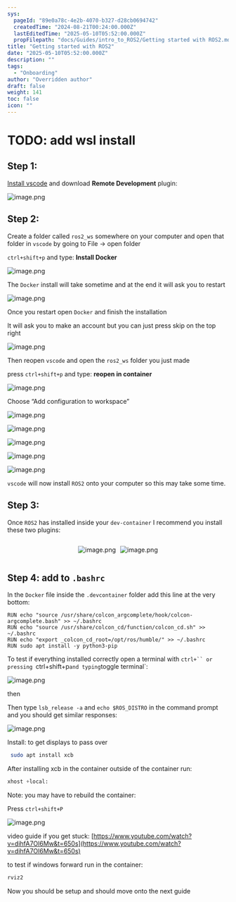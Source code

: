 ```yaml
---
sys:
  pageId: "89e0a78c-4e2b-4070-b327-d28cb0694742"
  createdTime: "2024-08-21T00:24:00.000Z"
  lastEditedTime: "2025-05-10T05:52:00.000Z"
  propFilepath: "docs/Guides/intro_to_ROS2/Getting started with ROS2.md"
title: "Getting started with ROS2"
date: "2025-05-10T05:52:00.000Z"
description: ""
tags:
  - "Onboarding"
author: "Overridden author"
draft: false
weight: 141
toc: false
icon: ""
---
```


# TODO: add wsl install

## Step 1:

[Install vscode](https://code.visualstudio.com/download) and download **Remote Development** plugin:

![image.png](https://prod-files-secure.s3.us-west-2.amazonaws.com/d518164a-d88e-44d1-a4ee-3adb3bd8bce0/efb52993-1881-4a40-b95e-6f020334f022/image.png?X-Amz-Algorithm=AWS4-HMAC-SHA256&X-Amz-Content-Sha256=UNSIGNED-PAYLOAD&X-Amz-Credential=ASIAZI2LB46666RFXRPJ%2F20250511%2Fus-west-2%2Fs3%2Faws4_request&X-Amz-Date=20250511T150721Z&X-Amz-Expires=3600&X-Amz-Security-Token=IQoJb3JpZ2luX2VjEBYaCXVzLXdlc3QtMiJIMEYCIQC1U1bZ3ro%2Bcd651lLeyXNBO8RuJs16xK4HX6Jb%2FHvpiAIhAM57CVZZdjhIpVWhW%2F9pAJJPi5V%2FyHTUp4%2B%2Fu4uXZVZyKogECL%2F%2F%2F%2F%2F%2F%2F%2F%2F%2F%2FwEQABoMNjM3NDIzMTgzODA1IgxQQrWiGLj%2BMmlc7t8q3AMnCtamC3Z%2F8%2B32EHNVQrF67zFENMIa02nWIwkgzxI%2BZKkWvSrGr0Mmf1njulfKI1uXXjXWDpA48kBhj2Iginys1%2FUY6e7GVhdWy67HgJD1BMdFon3TrsUYmnvZdAyMCaCMzcnfVzW4VuFiB1kUNZX60I4fEksAtkHifivdrFzpPCc%2B2sSZuVaMHllNW%2BDgGc%2BUNhG5bac%2Bd68T%2BdCTABAKTBy5OsdOZjh4hxVhTc2lSd1R%2BCjA%2B6Y3yUBdC4iudRkUaOb3ehs41LXWgO118qnNCXs5hHZ1LqFV%2Bu1j1aNn6wd1hkr8Sx3BiEP95weLUv2Vn6X2p5ZgZL7KNwwx4H9SDpe9glOrQKhDwIDkw93d39Kp%2FFe44zNjA9U6ofh8pg4gLvLrxz4O71pKgxV%2B1Nlble5AR30jQZtLx6NFe2wC4mi%2BL80QAdaQn%2FABIKwNOOOw3nxCruAhc3PtM0Ctt%2BCuQ6B6oeg6%2BLFyz5c1zc2OhKjqltO1cjVcrFyfIcUd6s0U%2BtXOZ84BOZzaqvey5B8iM1mwNs9H387zQtdFnQl87mrC%2F3o8ryx4xev84HRgZu9L%2FNOps4XBvTU%2FP0nXdQ7TRfwdiwlIlLnTrggoXZ6XdKj%2BCVquMDOdTj4l8jDI3YLBBjqkAQDYU7yLTD2cwFpRpGdu1jzDcplvxarIwgrtDojW2fH7xD3zsjOpQogQkUx4TuD%2FXyHp3X%2BA2pXDtX7oaHEutRmuWd0HEZuEcR6Zod0XFhM2DYdV%2Bc1YiVbKlBhXO0u7Db%2F6kjXSJsBNchI3vjyrywLkYL316x55uWdcHrWn%2BsqnYaV%2FfYNFEOXLRjC60lQtHNuCLhUsgghvt8DtyuP9rru15%2FgE&X-Amz-Signature=76649d7c4c4347a2a16e5474bffabd1d62a072d5ec42885eb4852c635bf295fe&X-Amz-SignedHeaders=host&x-id=GetObject)

## Step 2:

Create a folder called `ros2_ws` somewhere on your computer and open that folder in `vscode` by going to File → open folder 

`ctrl+shift+p` and type: **Install Docker**

![image.png](https://prod-files-secure.s3.us-west-2.amazonaws.com/d518164a-d88e-44d1-a4ee-3adb3bd8bce0/2269dc0e-1cd5-47ff-bceb-c04ad9b2eab0/image.png?X-Amz-Algorithm=AWS4-HMAC-SHA256&X-Amz-Content-Sha256=UNSIGNED-PAYLOAD&X-Amz-Credential=ASIAZI2LB46666RFXRPJ%2F20250511%2Fus-west-2%2Fs3%2Faws4_request&X-Amz-Date=20250511T150721Z&X-Amz-Expires=3600&X-Amz-Security-Token=IQoJb3JpZ2luX2VjEBYaCXVzLXdlc3QtMiJIMEYCIQC1U1bZ3ro%2Bcd651lLeyXNBO8RuJs16xK4HX6Jb%2FHvpiAIhAM57CVZZdjhIpVWhW%2F9pAJJPi5V%2FyHTUp4%2B%2Fu4uXZVZyKogECL%2F%2F%2F%2F%2F%2F%2F%2F%2F%2F%2FwEQABoMNjM3NDIzMTgzODA1IgxQQrWiGLj%2BMmlc7t8q3AMnCtamC3Z%2F8%2B32EHNVQrF67zFENMIa02nWIwkgzxI%2BZKkWvSrGr0Mmf1njulfKI1uXXjXWDpA48kBhj2Iginys1%2FUY6e7GVhdWy67HgJD1BMdFon3TrsUYmnvZdAyMCaCMzcnfVzW4VuFiB1kUNZX60I4fEksAtkHifivdrFzpPCc%2B2sSZuVaMHllNW%2BDgGc%2BUNhG5bac%2Bd68T%2BdCTABAKTBy5OsdOZjh4hxVhTc2lSd1R%2BCjA%2B6Y3yUBdC4iudRkUaOb3ehs41LXWgO118qnNCXs5hHZ1LqFV%2Bu1j1aNn6wd1hkr8Sx3BiEP95weLUv2Vn6X2p5ZgZL7KNwwx4H9SDpe9glOrQKhDwIDkw93d39Kp%2FFe44zNjA9U6ofh8pg4gLvLrxz4O71pKgxV%2B1Nlble5AR30jQZtLx6NFe2wC4mi%2BL80QAdaQn%2FABIKwNOOOw3nxCruAhc3PtM0Ctt%2BCuQ6B6oeg6%2BLFyz5c1zc2OhKjqltO1cjVcrFyfIcUd6s0U%2BtXOZ84BOZzaqvey5B8iM1mwNs9H387zQtdFnQl87mrC%2F3o8ryx4xev84HRgZu9L%2FNOps4XBvTU%2FP0nXdQ7TRfwdiwlIlLnTrggoXZ6XdKj%2BCVquMDOdTj4l8jDI3YLBBjqkAQDYU7yLTD2cwFpRpGdu1jzDcplvxarIwgrtDojW2fH7xD3zsjOpQogQkUx4TuD%2FXyHp3X%2BA2pXDtX7oaHEutRmuWd0HEZuEcR6Zod0XFhM2DYdV%2Bc1YiVbKlBhXO0u7Db%2F6kjXSJsBNchI3vjyrywLkYL316x55uWdcHrWn%2BsqnYaV%2FfYNFEOXLRjC60lQtHNuCLhUsgghvt8DtyuP9rru15%2FgE&X-Amz-Signature=567fe6b3b0af87ffc9b1123146a8cd38e6cd2bd77c1ede7c466688a38ebef985&X-Amz-SignedHeaders=host&x-id=GetObject)

The `Docker` install will take sometime and at the end it will ask you to restart

![image.png](https://prod-files-secure.s3.us-west-2.amazonaws.com/d518164a-d88e-44d1-a4ee-3adb3bd8bce0/ed233f78-be33-4b1f-b89c-9c346c0e961e/image.png?X-Amz-Algorithm=AWS4-HMAC-SHA256&X-Amz-Content-Sha256=UNSIGNED-PAYLOAD&X-Amz-Credential=ASIAZI2LB46666RFXRPJ%2F20250511%2Fus-west-2%2Fs3%2Faws4_request&X-Amz-Date=20250511T150721Z&X-Amz-Expires=3600&X-Amz-Security-Token=IQoJb3JpZ2luX2VjEBYaCXVzLXdlc3QtMiJIMEYCIQC1U1bZ3ro%2Bcd651lLeyXNBO8RuJs16xK4HX6Jb%2FHvpiAIhAM57CVZZdjhIpVWhW%2F9pAJJPi5V%2FyHTUp4%2B%2Fu4uXZVZyKogECL%2F%2F%2F%2F%2F%2F%2F%2F%2F%2F%2FwEQABoMNjM3NDIzMTgzODA1IgxQQrWiGLj%2BMmlc7t8q3AMnCtamC3Z%2F8%2B32EHNVQrF67zFENMIa02nWIwkgzxI%2BZKkWvSrGr0Mmf1njulfKI1uXXjXWDpA48kBhj2Iginys1%2FUY6e7GVhdWy67HgJD1BMdFon3TrsUYmnvZdAyMCaCMzcnfVzW4VuFiB1kUNZX60I4fEksAtkHifivdrFzpPCc%2B2sSZuVaMHllNW%2BDgGc%2BUNhG5bac%2Bd68T%2BdCTABAKTBy5OsdOZjh4hxVhTc2lSd1R%2BCjA%2B6Y3yUBdC4iudRkUaOb3ehs41LXWgO118qnNCXs5hHZ1LqFV%2Bu1j1aNn6wd1hkr8Sx3BiEP95weLUv2Vn6X2p5ZgZL7KNwwx4H9SDpe9glOrQKhDwIDkw93d39Kp%2FFe44zNjA9U6ofh8pg4gLvLrxz4O71pKgxV%2B1Nlble5AR30jQZtLx6NFe2wC4mi%2BL80QAdaQn%2FABIKwNOOOw3nxCruAhc3PtM0Ctt%2BCuQ6B6oeg6%2BLFyz5c1zc2OhKjqltO1cjVcrFyfIcUd6s0U%2BtXOZ84BOZzaqvey5B8iM1mwNs9H387zQtdFnQl87mrC%2F3o8ryx4xev84HRgZu9L%2FNOps4XBvTU%2FP0nXdQ7TRfwdiwlIlLnTrggoXZ6XdKj%2BCVquMDOdTj4l8jDI3YLBBjqkAQDYU7yLTD2cwFpRpGdu1jzDcplvxarIwgrtDojW2fH7xD3zsjOpQogQkUx4TuD%2FXyHp3X%2BA2pXDtX7oaHEutRmuWd0HEZuEcR6Zod0XFhM2DYdV%2Bc1YiVbKlBhXO0u7Db%2F6kjXSJsBNchI3vjyrywLkYL316x55uWdcHrWn%2BsqnYaV%2FfYNFEOXLRjC60lQtHNuCLhUsgghvt8DtyuP9rru15%2FgE&X-Amz-Signature=a73ff94ee0f93492c3be83abdc323c2445cc74f7d1345773db534096e17dd8a9&X-Amz-SignedHeaders=host&x-id=GetObject)

Once you restart open `Docker` and finish the installation

It will ask you to make an account but you can just press skip on the top right

![image.png](https://prod-files-secure.s3.us-west-2.amazonaws.com/d518164a-d88e-44d1-a4ee-3adb3bd8bce0/21010ad9-1659-4fd9-9f59-9932a09b2a3d/image.png?X-Amz-Algorithm=AWS4-HMAC-SHA256&X-Amz-Content-Sha256=UNSIGNED-PAYLOAD&X-Amz-Credential=ASIAZI2LB46666RFXRPJ%2F20250511%2Fus-west-2%2Fs3%2Faws4_request&X-Amz-Date=20250511T150721Z&X-Amz-Expires=3600&X-Amz-Security-Token=IQoJb3JpZ2luX2VjEBYaCXVzLXdlc3QtMiJIMEYCIQC1U1bZ3ro%2Bcd651lLeyXNBO8RuJs16xK4HX6Jb%2FHvpiAIhAM57CVZZdjhIpVWhW%2F9pAJJPi5V%2FyHTUp4%2B%2Fu4uXZVZyKogECL%2F%2F%2F%2F%2F%2F%2F%2F%2F%2F%2FwEQABoMNjM3NDIzMTgzODA1IgxQQrWiGLj%2BMmlc7t8q3AMnCtamC3Z%2F8%2B32EHNVQrF67zFENMIa02nWIwkgzxI%2BZKkWvSrGr0Mmf1njulfKI1uXXjXWDpA48kBhj2Iginys1%2FUY6e7GVhdWy67HgJD1BMdFon3TrsUYmnvZdAyMCaCMzcnfVzW4VuFiB1kUNZX60I4fEksAtkHifivdrFzpPCc%2B2sSZuVaMHllNW%2BDgGc%2BUNhG5bac%2Bd68T%2BdCTABAKTBy5OsdOZjh4hxVhTc2lSd1R%2BCjA%2B6Y3yUBdC4iudRkUaOb3ehs41LXWgO118qnNCXs5hHZ1LqFV%2Bu1j1aNn6wd1hkr8Sx3BiEP95weLUv2Vn6X2p5ZgZL7KNwwx4H9SDpe9glOrQKhDwIDkw93d39Kp%2FFe44zNjA9U6ofh8pg4gLvLrxz4O71pKgxV%2B1Nlble5AR30jQZtLx6NFe2wC4mi%2BL80QAdaQn%2FABIKwNOOOw3nxCruAhc3PtM0Ctt%2BCuQ6B6oeg6%2BLFyz5c1zc2OhKjqltO1cjVcrFyfIcUd6s0U%2BtXOZ84BOZzaqvey5B8iM1mwNs9H387zQtdFnQl87mrC%2F3o8ryx4xev84HRgZu9L%2FNOps4XBvTU%2FP0nXdQ7TRfwdiwlIlLnTrggoXZ6XdKj%2BCVquMDOdTj4l8jDI3YLBBjqkAQDYU7yLTD2cwFpRpGdu1jzDcplvxarIwgrtDojW2fH7xD3zsjOpQogQkUx4TuD%2FXyHp3X%2BA2pXDtX7oaHEutRmuWd0HEZuEcR6Zod0XFhM2DYdV%2Bc1YiVbKlBhXO0u7Db%2F6kjXSJsBNchI3vjyrywLkYL316x55uWdcHrWn%2BsqnYaV%2FfYNFEOXLRjC60lQtHNuCLhUsgghvt8DtyuP9rru15%2FgE&X-Amz-Signature=abcda6973d1af8c1ad1239823b4429a54eee35667916b10edb2c8d176a5615a7&X-Amz-SignedHeaders=host&x-id=GetObject)

Then reopen `vscode` and open the `ros2_ws` folder you just made

press `ctrl+shift+p` and type: **reopen in container**

![image.png](https://prod-files-secure.s3.us-west-2.amazonaws.com/d518164a-d88e-44d1-a4ee-3adb3bd8bce0/4e93b8c2-41ad-488c-8095-c74205196118/image.png?X-Amz-Algorithm=AWS4-HMAC-SHA256&X-Amz-Content-Sha256=UNSIGNED-PAYLOAD&X-Amz-Credential=ASIAZI2LB46666RFXRPJ%2F20250511%2Fus-west-2%2Fs3%2Faws4_request&X-Amz-Date=20250511T150721Z&X-Amz-Expires=3600&X-Amz-Security-Token=IQoJb3JpZ2luX2VjEBYaCXVzLXdlc3QtMiJIMEYCIQC1U1bZ3ro%2Bcd651lLeyXNBO8RuJs16xK4HX6Jb%2FHvpiAIhAM57CVZZdjhIpVWhW%2F9pAJJPi5V%2FyHTUp4%2B%2Fu4uXZVZyKogECL%2F%2F%2F%2F%2F%2F%2F%2F%2F%2F%2FwEQABoMNjM3NDIzMTgzODA1IgxQQrWiGLj%2BMmlc7t8q3AMnCtamC3Z%2F8%2B32EHNVQrF67zFENMIa02nWIwkgzxI%2BZKkWvSrGr0Mmf1njulfKI1uXXjXWDpA48kBhj2Iginys1%2FUY6e7GVhdWy67HgJD1BMdFon3TrsUYmnvZdAyMCaCMzcnfVzW4VuFiB1kUNZX60I4fEksAtkHifivdrFzpPCc%2B2sSZuVaMHllNW%2BDgGc%2BUNhG5bac%2Bd68T%2BdCTABAKTBy5OsdOZjh4hxVhTc2lSd1R%2BCjA%2B6Y3yUBdC4iudRkUaOb3ehs41LXWgO118qnNCXs5hHZ1LqFV%2Bu1j1aNn6wd1hkr8Sx3BiEP95weLUv2Vn6X2p5ZgZL7KNwwx4H9SDpe9glOrQKhDwIDkw93d39Kp%2FFe44zNjA9U6ofh8pg4gLvLrxz4O71pKgxV%2B1Nlble5AR30jQZtLx6NFe2wC4mi%2BL80QAdaQn%2FABIKwNOOOw3nxCruAhc3PtM0Ctt%2BCuQ6B6oeg6%2BLFyz5c1zc2OhKjqltO1cjVcrFyfIcUd6s0U%2BtXOZ84BOZzaqvey5B8iM1mwNs9H387zQtdFnQl87mrC%2F3o8ryx4xev84HRgZu9L%2FNOps4XBvTU%2FP0nXdQ7TRfwdiwlIlLnTrggoXZ6XdKj%2BCVquMDOdTj4l8jDI3YLBBjqkAQDYU7yLTD2cwFpRpGdu1jzDcplvxarIwgrtDojW2fH7xD3zsjOpQogQkUx4TuD%2FXyHp3X%2BA2pXDtX7oaHEutRmuWd0HEZuEcR6Zod0XFhM2DYdV%2Bc1YiVbKlBhXO0u7Db%2F6kjXSJsBNchI3vjyrywLkYL316x55uWdcHrWn%2BsqnYaV%2FfYNFEOXLRjC60lQtHNuCLhUsgghvt8DtyuP9rru15%2FgE&X-Amz-Signature=013759109c9712207a0243bab294109690e4de50c6d3ef7dfae1c8aeb8a4dcbb&X-Amz-SignedHeaders=host&x-id=GetObject)

Choose “Add configuration to workspace”

![image.png](https://prod-files-secure.s3.us-west-2.amazonaws.com/d518164a-d88e-44d1-a4ee-3adb3bd8bce0/9560b282-5060-4989-ba37-97e7b2c22476/image.png?X-Amz-Algorithm=AWS4-HMAC-SHA256&X-Amz-Content-Sha256=UNSIGNED-PAYLOAD&X-Amz-Credential=ASIAZI2LB46666RFXRPJ%2F20250511%2Fus-west-2%2Fs3%2Faws4_request&X-Amz-Date=20250511T150721Z&X-Amz-Expires=3600&X-Amz-Security-Token=IQoJb3JpZ2luX2VjEBYaCXVzLXdlc3QtMiJIMEYCIQC1U1bZ3ro%2Bcd651lLeyXNBO8RuJs16xK4HX6Jb%2FHvpiAIhAM57CVZZdjhIpVWhW%2F9pAJJPi5V%2FyHTUp4%2B%2Fu4uXZVZyKogECL%2F%2F%2F%2F%2F%2F%2F%2F%2F%2F%2FwEQABoMNjM3NDIzMTgzODA1IgxQQrWiGLj%2BMmlc7t8q3AMnCtamC3Z%2F8%2B32EHNVQrF67zFENMIa02nWIwkgzxI%2BZKkWvSrGr0Mmf1njulfKI1uXXjXWDpA48kBhj2Iginys1%2FUY6e7GVhdWy67HgJD1BMdFon3TrsUYmnvZdAyMCaCMzcnfVzW4VuFiB1kUNZX60I4fEksAtkHifivdrFzpPCc%2B2sSZuVaMHllNW%2BDgGc%2BUNhG5bac%2Bd68T%2BdCTABAKTBy5OsdOZjh4hxVhTc2lSd1R%2BCjA%2B6Y3yUBdC4iudRkUaOb3ehs41LXWgO118qnNCXs5hHZ1LqFV%2Bu1j1aNn6wd1hkr8Sx3BiEP95weLUv2Vn6X2p5ZgZL7KNwwx4H9SDpe9glOrQKhDwIDkw93d39Kp%2FFe44zNjA9U6ofh8pg4gLvLrxz4O71pKgxV%2B1Nlble5AR30jQZtLx6NFe2wC4mi%2BL80QAdaQn%2FABIKwNOOOw3nxCruAhc3PtM0Ctt%2BCuQ6B6oeg6%2BLFyz5c1zc2OhKjqltO1cjVcrFyfIcUd6s0U%2BtXOZ84BOZzaqvey5B8iM1mwNs9H387zQtdFnQl87mrC%2F3o8ryx4xev84HRgZu9L%2FNOps4XBvTU%2FP0nXdQ7TRfwdiwlIlLnTrggoXZ6XdKj%2BCVquMDOdTj4l8jDI3YLBBjqkAQDYU7yLTD2cwFpRpGdu1jzDcplvxarIwgrtDojW2fH7xD3zsjOpQogQkUx4TuD%2FXyHp3X%2BA2pXDtX7oaHEutRmuWd0HEZuEcR6Zod0XFhM2DYdV%2Bc1YiVbKlBhXO0u7Db%2F6kjXSJsBNchI3vjyrywLkYL316x55uWdcHrWn%2BsqnYaV%2FfYNFEOXLRjC60lQtHNuCLhUsgghvt8DtyuP9rru15%2FgE&X-Amz-Signature=65b9e7e3f575e56bdebc1663c623337783952a99b2c9389ef333f76b7a713252&X-Amz-SignedHeaders=host&x-id=GetObject)

![image.png](https://prod-files-secure.s3.us-west-2.amazonaws.com/d518164a-d88e-44d1-a4ee-3adb3bd8bce0/2ee63f81-886b-48e8-a553-dc6e5eac99e4/image.png?X-Amz-Algorithm=AWS4-HMAC-SHA256&X-Amz-Content-Sha256=UNSIGNED-PAYLOAD&X-Amz-Credential=ASIAZI2LB46666RFXRPJ%2F20250511%2Fus-west-2%2Fs3%2Faws4_request&X-Amz-Date=20250511T150721Z&X-Amz-Expires=3600&X-Amz-Security-Token=IQoJb3JpZ2luX2VjEBYaCXVzLXdlc3QtMiJIMEYCIQC1U1bZ3ro%2Bcd651lLeyXNBO8RuJs16xK4HX6Jb%2FHvpiAIhAM57CVZZdjhIpVWhW%2F9pAJJPi5V%2FyHTUp4%2B%2Fu4uXZVZyKogECL%2F%2F%2F%2F%2F%2F%2F%2F%2F%2F%2FwEQABoMNjM3NDIzMTgzODA1IgxQQrWiGLj%2BMmlc7t8q3AMnCtamC3Z%2F8%2B32EHNVQrF67zFENMIa02nWIwkgzxI%2BZKkWvSrGr0Mmf1njulfKI1uXXjXWDpA48kBhj2Iginys1%2FUY6e7GVhdWy67HgJD1BMdFon3TrsUYmnvZdAyMCaCMzcnfVzW4VuFiB1kUNZX60I4fEksAtkHifivdrFzpPCc%2B2sSZuVaMHllNW%2BDgGc%2BUNhG5bac%2Bd68T%2BdCTABAKTBy5OsdOZjh4hxVhTc2lSd1R%2BCjA%2B6Y3yUBdC4iudRkUaOb3ehs41LXWgO118qnNCXs5hHZ1LqFV%2Bu1j1aNn6wd1hkr8Sx3BiEP95weLUv2Vn6X2p5ZgZL7KNwwx4H9SDpe9glOrQKhDwIDkw93d39Kp%2FFe44zNjA9U6ofh8pg4gLvLrxz4O71pKgxV%2B1Nlble5AR30jQZtLx6NFe2wC4mi%2BL80QAdaQn%2FABIKwNOOOw3nxCruAhc3PtM0Ctt%2BCuQ6B6oeg6%2BLFyz5c1zc2OhKjqltO1cjVcrFyfIcUd6s0U%2BtXOZ84BOZzaqvey5B8iM1mwNs9H387zQtdFnQl87mrC%2F3o8ryx4xev84HRgZu9L%2FNOps4XBvTU%2FP0nXdQ7TRfwdiwlIlLnTrggoXZ6XdKj%2BCVquMDOdTj4l8jDI3YLBBjqkAQDYU7yLTD2cwFpRpGdu1jzDcplvxarIwgrtDojW2fH7xD3zsjOpQogQkUx4TuD%2FXyHp3X%2BA2pXDtX7oaHEutRmuWd0HEZuEcR6Zod0XFhM2DYdV%2Bc1YiVbKlBhXO0u7Db%2F6kjXSJsBNchI3vjyrywLkYL316x55uWdcHrWn%2BsqnYaV%2FfYNFEOXLRjC60lQtHNuCLhUsgghvt8DtyuP9rru15%2FgE&X-Amz-Signature=8db9b72ceb05ae409e4faacef839115aa863a5dad9deb71a65305eb871c3f9ef&X-Amz-SignedHeaders=host&x-id=GetObject)

![image.png](https://prod-files-secure.s3.us-west-2.amazonaws.com/d518164a-d88e-44d1-a4ee-3adb3bd8bce0/ae1580b2-b048-407e-aed9-b584224a7a04/image.png?X-Amz-Algorithm=AWS4-HMAC-SHA256&X-Amz-Content-Sha256=UNSIGNED-PAYLOAD&X-Amz-Credential=ASIAZI2LB46666RFXRPJ%2F20250511%2Fus-west-2%2Fs3%2Faws4_request&X-Amz-Date=20250511T150721Z&X-Amz-Expires=3600&X-Amz-Security-Token=IQoJb3JpZ2luX2VjEBYaCXVzLXdlc3QtMiJIMEYCIQC1U1bZ3ro%2Bcd651lLeyXNBO8RuJs16xK4HX6Jb%2FHvpiAIhAM57CVZZdjhIpVWhW%2F9pAJJPi5V%2FyHTUp4%2B%2Fu4uXZVZyKogECL%2F%2F%2F%2F%2F%2F%2F%2F%2F%2F%2FwEQABoMNjM3NDIzMTgzODA1IgxQQrWiGLj%2BMmlc7t8q3AMnCtamC3Z%2F8%2B32EHNVQrF67zFENMIa02nWIwkgzxI%2BZKkWvSrGr0Mmf1njulfKI1uXXjXWDpA48kBhj2Iginys1%2FUY6e7GVhdWy67HgJD1BMdFon3TrsUYmnvZdAyMCaCMzcnfVzW4VuFiB1kUNZX60I4fEksAtkHifivdrFzpPCc%2B2sSZuVaMHllNW%2BDgGc%2BUNhG5bac%2Bd68T%2BdCTABAKTBy5OsdOZjh4hxVhTc2lSd1R%2BCjA%2B6Y3yUBdC4iudRkUaOb3ehs41LXWgO118qnNCXs5hHZ1LqFV%2Bu1j1aNn6wd1hkr8Sx3BiEP95weLUv2Vn6X2p5ZgZL7KNwwx4H9SDpe9glOrQKhDwIDkw93d39Kp%2FFe44zNjA9U6ofh8pg4gLvLrxz4O71pKgxV%2B1Nlble5AR30jQZtLx6NFe2wC4mi%2BL80QAdaQn%2FABIKwNOOOw3nxCruAhc3PtM0Ctt%2BCuQ6B6oeg6%2BLFyz5c1zc2OhKjqltO1cjVcrFyfIcUd6s0U%2BtXOZ84BOZzaqvey5B8iM1mwNs9H387zQtdFnQl87mrC%2F3o8ryx4xev84HRgZu9L%2FNOps4XBvTU%2FP0nXdQ7TRfwdiwlIlLnTrggoXZ6XdKj%2BCVquMDOdTj4l8jDI3YLBBjqkAQDYU7yLTD2cwFpRpGdu1jzDcplvxarIwgrtDojW2fH7xD3zsjOpQogQkUx4TuD%2FXyHp3X%2BA2pXDtX7oaHEutRmuWd0HEZuEcR6Zod0XFhM2DYdV%2Bc1YiVbKlBhXO0u7Db%2F6kjXSJsBNchI3vjyrywLkYL316x55uWdcHrWn%2BsqnYaV%2FfYNFEOXLRjC60lQtHNuCLhUsgghvt8DtyuP9rru15%2FgE&X-Amz-Signature=aa8e0b610d4854fb15bb9884cfc0cdfbc2b6d3b185fd025a4f19ee0ed66fd2c0&X-Amz-SignedHeaders=host&x-id=GetObject)

![image.png](https://prod-files-secure.s3.us-west-2.amazonaws.com/d518164a-d88e-44d1-a4ee-3adb3bd8bce0/53255b28-f75e-430f-b9e3-c0ac8577e42b/image.png?X-Amz-Algorithm=AWS4-HMAC-SHA256&X-Amz-Content-Sha256=UNSIGNED-PAYLOAD&X-Amz-Credential=ASIAZI2LB46666RFXRPJ%2F20250511%2Fus-west-2%2Fs3%2Faws4_request&X-Amz-Date=20250511T150721Z&X-Amz-Expires=3600&X-Amz-Security-Token=IQoJb3JpZ2luX2VjEBYaCXVzLXdlc3QtMiJIMEYCIQC1U1bZ3ro%2Bcd651lLeyXNBO8RuJs16xK4HX6Jb%2FHvpiAIhAM57CVZZdjhIpVWhW%2F9pAJJPi5V%2FyHTUp4%2B%2Fu4uXZVZyKogECL%2F%2F%2F%2F%2F%2F%2F%2F%2F%2F%2FwEQABoMNjM3NDIzMTgzODA1IgxQQrWiGLj%2BMmlc7t8q3AMnCtamC3Z%2F8%2B32EHNVQrF67zFENMIa02nWIwkgzxI%2BZKkWvSrGr0Mmf1njulfKI1uXXjXWDpA48kBhj2Iginys1%2FUY6e7GVhdWy67HgJD1BMdFon3TrsUYmnvZdAyMCaCMzcnfVzW4VuFiB1kUNZX60I4fEksAtkHifivdrFzpPCc%2B2sSZuVaMHllNW%2BDgGc%2BUNhG5bac%2Bd68T%2BdCTABAKTBy5OsdOZjh4hxVhTc2lSd1R%2BCjA%2B6Y3yUBdC4iudRkUaOb3ehs41LXWgO118qnNCXs5hHZ1LqFV%2Bu1j1aNn6wd1hkr8Sx3BiEP95weLUv2Vn6X2p5ZgZL7KNwwx4H9SDpe9glOrQKhDwIDkw93d39Kp%2FFe44zNjA9U6ofh8pg4gLvLrxz4O71pKgxV%2B1Nlble5AR30jQZtLx6NFe2wC4mi%2BL80QAdaQn%2FABIKwNOOOw3nxCruAhc3PtM0Ctt%2BCuQ6B6oeg6%2BLFyz5c1zc2OhKjqltO1cjVcrFyfIcUd6s0U%2BtXOZ84BOZzaqvey5B8iM1mwNs9H387zQtdFnQl87mrC%2F3o8ryx4xev84HRgZu9L%2FNOps4XBvTU%2FP0nXdQ7TRfwdiwlIlLnTrggoXZ6XdKj%2BCVquMDOdTj4l8jDI3YLBBjqkAQDYU7yLTD2cwFpRpGdu1jzDcplvxarIwgrtDojW2fH7xD3zsjOpQogQkUx4TuD%2FXyHp3X%2BA2pXDtX7oaHEutRmuWd0HEZuEcR6Zod0XFhM2DYdV%2Bc1YiVbKlBhXO0u7Db%2F6kjXSJsBNchI3vjyrywLkYL316x55uWdcHrWn%2BsqnYaV%2FfYNFEOXLRjC60lQtHNuCLhUsgghvt8DtyuP9rru15%2FgE&X-Amz-Signature=d525b2f704e8d88c61622cacc2ed0c086e5c3c23fdb31fb92a8eed62dce42c95&X-Amz-SignedHeaders=host&x-id=GetObject)

![image.png](https://prod-files-secure.s3.us-west-2.amazonaws.com/d518164a-d88e-44d1-a4ee-3adb3bd8bce0/7c562767-5af9-4ffb-97d1-327bcdf4ee00/image.png?X-Amz-Algorithm=AWS4-HMAC-SHA256&X-Amz-Content-Sha256=UNSIGNED-PAYLOAD&X-Amz-Credential=ASIAZI2LB46666RFXRPJ%2F20250511%2Fus-west-2%2Fs3%2Faws4_request&X-Amz-Date=20250511T150721Z&X-Amz-Expires=3600&X-Amz-Security-Token=IQoJb3JpZ2luX2VjEBYaCXVzLXdlc3QtMiJIMEYCIQC1U1bZ3ro%2Bcd651lLeyXNBO8RuJs16xK4HX6Jb%2FHvpiAIhAM57CVZZdjhIpVWhW%2F9pAJJPi5V%2FyHTUp4%2B%2Fu4uXZVZyKogECL%2F%2F%2F%2F%2F%2F%2F%2F%2F%2F%2FwEQABoMNjM3NDIzMTgzODA1IgxQQrWiGLj%2BMmlc7t8q3AMnCtamC3Z%2F8%2B32EHNVQrF67zFENMIa02nWIwkgzxI%2BZKkWvSrGr0Mmf1njulfKI1uXXjXWDpA48kBhj2Iginys1%2FUY6e7GVhdWy67HgJD1BMdFon3TrsUYmnvZdAyMCaCMzcnfVzW4VuFiB1kUNZX60I4fEksAtkHifivdrFzpPCc%2B2sSZuVaMHllNW%2BDgGc%2BUNhG5bac%2Bd68T%2BdCTABAKTBy5OsdOZjh4hxVhTc2lSd1R%2BCjA%2B6Y3yUBdC4iudRkUaOb3ehs41LXWgO118qnNCXs5hHZ1LqFV%2Bu1j1aNn6wd1hkr8Sx3BiEP95weLUv2Vn6X2p5ZgZL7KNwwx4H9SDpe9glOrQKhDwIDkw93d39Kp%2FFe44zNjA9U6ofh8pg4gLvLrxz4O71pKgxV%2B1Nlble5AR30jQZtLx6NFe2wC4mi%2BL80QAdaQn%2FABIKwNOOOw3nxCruAhc3PtM0Ctt%2BCuQ6B6oeg6%2BLFyz5c1zc2OhKjqltO1cjVcrFyfIcUd6s0U%2BtXOZ84BOZzaqvey5B8iM1mwNs9H387zQtdFnQl87mrC%2F3o8ryx4xev84HRgZu9L%2FNOps4XBvTU%2FP0nXdQ7TRfwdiwlIlLnTrggoXZ6XdKj%2BCVquMDOdTj4l8jDI3YLBBjqkAQDYU7yLTD2cwFpRpGdu1jzDcplvxarIwgrtDojW2fH7xD3zsjOpQogQkUx4TuD%2FXyHp3X%2BA2pXDtX7oaHEutRmuWd0HEZuEcR6Zod0XFhM2DYdV%2Bc1YiVbKlBhXO0u7Db%2F6kjXSJsBNchI3vjyrywLkYL316x55uWdcHrWn%2BsqnYaV%2FfYNFEOXLRjC60lQtHNuCLhUsgghvt8DtyuP9rru15%2FgE&X-Amz-Signature=c9ef821e2e43c005f0b6e42255bf5b511b3961e54d0d782733bd7817d1f352b1&X-Amz-SignedHeaders=host&x-id=GetObject)

`vscode` will now install `ROS2` onto your computer so this may take some time.

## Step 3:

Once `ROS2` has installed inside your `dev-container` I recommend you install these two plugins:

<div style="display: flex;flex-direction: row; column-gap:10px; max-width: 630px;justify-content: center;">
<div>

![image.png](https://prod-files-secure.s3.us-west-2.amazonaws.com/d518164a-d88e-44d1-a4ee-3adb3bd8bce0/3fc3d550-5a54-4ba1-ba6b-faa01cdb7369/image.png?X-Amz-Algorithm=AWS4-HMAC-SHA256&X-Amz-Content-Sha256=UNSIGNED-PAYLOAD&X-Amz-Credential=ASIAZI2LB466SSJLOXGU%2F20250511%2Fus-west-2%2Fs3%2Faws4_request&X-Amz-Date=20250511T150724Z&X-Amz-Expires=3600&X-Amz-Security-Token=IQoJb3JpZ2luX2VjEBcaCXVzLXdlc3QtMiJHMEUCIQDxL7gJPyuBvJiS5k3rvoYPKppMaE3NBdKuxbVT8VzaTAIgc3alDltbLfV8hEUDDFsR97Hp6wSSgCh%2Bl5aE3VibrTgqiAQIwP%2F%2F%2F%2F%2F%2F%2F%2F%2F%2FARAAGgw2Mzc0MjMxODM4MDUiDGFMIKQdkFqrFYs4FyrcA0UwzdHkkZO0h57e4wSddFt01z5E9fqE9hIuBsHchTmCmHoWsRz39116LsL2jMJFpEkRtuCNOxmR%2Bq96uhmkPKc%2Fmi43lajJnfV8DnepfTwO%2BVTema07m7JSexB2JeyHotH3OPcg7wBg%2FVdoviMRRLzEFadbjdC1vzqk9cX5wx3TrjWZHQWkyJk97rdspyGXYwy3HzsP8hoQU8Ndh9i%2BiCa3tpsyVkivVLrmcaeHZwa9j4YTtAVBsvtYbG8nKccnZmSojYR%2B44reI2F8uderXGdWpWsi0y%2FWbC808efUieZInBJe9lLavCa52Y8SnQUJVzTISeJr8npJIHwffBna4%2Fvg2p5LZIWxUO1EYdP3VdBm0tYnVt6LTa17xP3LdnpP2mTeTxiWpimbPUalOc9b8bOUkitG6qrcuZy7v5zjTd8fj71aLgSZ6CWfYJmtDyB4M7XNqtvywvlO8jtxVQiJQN2y1d7Ks2%2FeeNElTAnwA01aSwvU5RLAcdH8XfbFx9rhlqDoPNJAqz5pH8R3d7pnbuVQ3uiVlg4KXG9S9q%2BADv8aCpazQB8XniKlW5sDmRGoIOE9Te47oi0jlUnHiSEhfANgTUPq0lGOZhFnaBwWYl0SgXhVkGzJFKitfIYGMMnrgsEGOqUBrabrTMZs5p7kDxMYt%2FRh71rp2yjOsTHcxiBdi9YjlpKM9HJMECMevWpy5DVxaJWTAq4XWTO8%2FADY%2Br6H2vyJ%2F8jwqbrlReBSFBaNYisWl29JAmx%2FuafuLSFj1qtJDjvQZAiU9%2FCGiB58nqKnKldl2fCP30bgRZC8RtwTndNioX5y4UzvjSfkKTFaroW88m9J1AFHXZX1p6EgSV4zZ8D%2BqlEiLPk2&X-Amz-Signature=c270c0ae1dab736b75e322d17b02ab25b9e3bd500c20f33355cb57ea47ec3b80&X-Amz-SignedHeaders=host&x-id=GetObject)

</div>
<div>

![image.png](https://prod-files-secure.s3.us-west-2.amazonaws.com/d518164a-d88e-44d1-a4ee-3adb3bd8bce0/d994cc66-13c2-4093-a5a3-f84cf4601a82/image.png?X-Amz-Algorithm=AWS4-HMAC-SHA256&X-Amz-Content-Sha256=UNSIGNED-PAYLOAD&X-Amz-Credential=ASIAZI2LB4664EOE7KI3%2F20250511%2Fus-west-2%2Fs3%2Faws4_request&X-Amz-Date=20250511T150724Z&X-Amz-Expires=3600&X-Amz-Security-Token=IQoJb3JpZ2luX2VjEBYaCXVzLXdlc3QtMiJGMEQCIB0eVMKb4pqUFliJKC9Hba6sWVtveiVcKSO7OcCIx0UVAiBHyQKUT8UhiAm3iIX9XdFZjxMFpT%2FoCAa7xsEShkSQKCqIBAi%2F%2F%2F%2F%2F%2F%2F%2F%2F%2F%2F8BEAAaDDYzNzQyMzE4MzgwNSIMjiuY1Qfy1oo6%2BlGgKtwDfcBLIXTUoH%2FW%2FrPDybQZC631E475wgHoNd7xj%2Bu62xfs4c8y3ZJLdVSY3%2BKfbWf9tuT%2FqaxI0nuqmoN9IqmhfZH%2Bixs1s4WZDzrOcxbxXFhkNTUYdkBgTqwNjM0JEZqDYESLgKSAmY2Lon%2BrEE1wmFqgtV6AnxWsm2GSxLzruc%2Ff8c%2BXqP%2Ffs3DS3QQLO1fo71ci95An4pq5F41JirmM%2FHbexBcSLmkAhnQFNcSXjXVNTzxrLens4GaodWTRYFDOdc6Fqu97OuOzW7v5eWkd2ee6aw4JrjGW1jy5lojly4sDi4U6lNGSyrD5dooRbWDGRPHzqr98epr0CoLH1G7QupYLUvYJBCT3yLym%2BijRbLz5jDGrYs4kAK5pY7qIKXCNZuQ%2FIArZKCU2bpdmeL3qViSJ7KmBIxYW7vqB1U2PxRZUay4bxXnvu%2BeRj8%2Fr7QdGMtXzpFLZHdbIXyF2nRjvpfEQIVw%2FwbgW1ptZazabDgrxKy%2Frnob1%2BkURMBxckTZDS9NjFT1uklGB87k0cELZZ4b3n2nozYStcX6LCq5Gvdmvzq19RNgCd3gCmbz4ozGnCm9EnZ1fDPwxlNDiRPUImzMw2hKT2eTi%2FBS80k2ciVwMw4i0Rf04gMZUOoUwwNaCwQY6pgEuxgIKeJyujdxqJJ%2FAeRQnAvcY9QvxLIAiP3LTKr1fuEJ0yiLNwRYrSnbQ8g%2B7YhH3Sittl1rzAt6Rx5ZxpoxNkzYFQDFifJDGJAuoUQQxfWLcgCwfAmLsCQEWsQiBNIfSP%2F6DADij8MwIXuqT%2BXQgzmWkORktWq5cnt0xl3BUK4Ds3omePXQZ98UQTne%2BoAm%2BxPM1i9VL2qKzEt6X3SmadnblJT8J&X-Amz-Signature=d9a5d1294a5a3b665c05cfe1dbe642e8fb1b0ef501bbc82c13841e5fbdf70f77&X-Amz-SignedHeaders=host&x-id=GetObject)

</div>
</div>

## Step 4: add to `.bashrc`

In the `Docker` file inside the `.devcontainer` folder add this line at the very bottom: 

```docker
RUN echo "source /usr/share/colcon_argcomplete/hook/colcon-argcomplete.bash" >> ~/.bashrc
RUN echo "source /usr/share/colcon_cd/function/colcon_cd.sh" >> ~/.bashrc
RUN echo "export _colcon_cd_root=/opt/ros/humble/" >> ~/.bashrc
RUN sudo apt install -y python3-pip 
```

To test if everything installed correctly open a terminal with `ctrl+`` or pressing `ctrl+shift+p` and typing `toggle terminal`:

![image.png](https://prod-files-secure.s3.us-west-2.amazonaws.com/d518164a-d88e-44d1-a4ee-3adb3bd8bce0/6a4943d8-b04e-4c02-9a58-775f3384d1a5/image.png?X-Amz-Algorithm=AWS4-HMAC-SHA256&X-Amz-Content-Sha256=UNSIGNED-PAYLOAD&X-Amz-Credential=ASIAZI2LB46666RFXRPJ%2F20250511%2Fus-west-2%2Fs3%2Faws4_request&X-Amz-Date=20250511T150721Z&X-Amz-Expires=3600&X-Amz-Security-Token=IQoJb3JpZ2luX2VjEBYaCXVzLXdlc3QtMiJIMEYCIQC1U1bZ3ro%2Bcd651lLeyXNBO8RuJs16xK4HX6Jb%2FHvpiAIhAM57CVZZdjhIpVWhW%2F9pAJJPi5V%2FyHTUp4%2B%2Fu4uXZVZyKogECL%2F%2F%2F%2F%2F%2F%2F%2F%2F%2F%2FwEQABoMNjM3NDIzMTgzODA1IgxQQrWiGLj%2BMmlc7t8q3AMnCtamC3Z%2F8%2B32EHNVQrF67zFENMIa02nWIwkgzxI%2BZKkWvSrGr0Mmf1njulfKI1uXXjXWDpA48kBhj2Iginys1%2FUY6e7GVhdWy67HgJD1BMdFon3TrsUYmnvZdAyMCaCMzcnfVzW4VuFiB1kUNZX60I4fEksAtkHifivdrFzpPCc%2B2sSZuVaMHllNW%2BDgGc%2BUNhG5bac%2Bd68T%2BdCTABAKTBy5OsdOZjh4hxVhTc2lSd1R%2BCjA%2B6Y3yUBdC4iudRkUaOb3ehs41LXWgO118qnNCXs5hHZ1LqFV%2Bu1j1aNn6wd1hkr8Sx3BiEP95weLUv2Vn6X2p5ZgZL7KNwwx4H9SDpe9glOrQKhDwIDkw93d39Kp%2FFe44zNjA9U6ofh8pg4gLvLrxz4O71pKgxV%2B1Nlble5AR30jQZtLx6NFe2wC4mi%2BL80QAdaQn%2FABIKwNOOOw3nxCruAhc3PtM0Ctt%2BCuQ6B6oeg6%2BLFyz5c1zc2OhKjqltO1cjVcrFyfIcUd6s0U%2BtXOZ84BOZzaqvey5B8iM1mwNs9H387zQtdFnQl87mrC%2F3o8ryx4xev84HRgZu9L%2FNOps4XBvTU%2FP0nXdQ7TRfwdiwlIlLnTrggoXZ6XdKj%2BCVquMDOdTj4l8jDI3YLBBjqkAQDYU7yLTD2cwFpRpGdu1jzDcplvxarIwgrtDojW2fH7xD3zsjOpQogQkUx4TuD%2FXyHp3X%2BA2pXDtX7oaHEutRmuWd0HEZuEcR6Zod0XFhM2DYdV%2Bc1YiVbKlBhXO0u7Db%2F6kjXSJsBNchI3vjyrywLkYL316x55uWdcHrWn%2BsqnYaV%2FfYNFEOXLRjC60lQtHNuCLhUsgghvt8DtyuP9rru15%2FgE&X-Amz-Signature=b93766251c1cd4912c2bf1c565748dfe3449d0790fbbe1ac11396e8ed8b2ad7a&X-Amz-SignedHeaders=host&x-id=GetObject)

then 

Then type `lsb_release -a` and `echo $ROS_DISTRO` in the command prompt and you should get similar responses:

![image.png](https://prod-files-secure.s3.us-west-2.amazonaws.com/d518164a-d88e-44d1-a4ee-3adb3bd8bce0/3e635dec-a805-4e85-8b9e-d000e5b71a4e/image.png?X-Amz-Algorithm=AWS4-HMAC-SHA256&X-Amz-Content-Sha256=UNSIGNED-PAYLOAD&X-Amz-Credential=ASIAZI2LB46666RFXRPJ%2F20250511%2Fus-west-2%2Fs3%2Faws4_request&X-Amz-Date=20250511T150721Z&X-Amz-Expires=3600&X-Amz-Security-Token=IQoJb3JpZ2luX2VjEBYaCXVzLXdlc3QtMiJIMEYCIQC1U1bZ3ro%2Bcd651lLeyXNBO8RuJs16xK4HX6Jb%2FHvpiAIhAM57CVZZdjhIpVWhW%2F9pAJJPi5V%2FyHTUp4%2B%2Fu4uXZVZyKogECL%2F%2F%2F%2F%2F%2F%2F%2F%2F%2F%2FwEQABoMNjM3NDIzMTgzODA1IgxQQrWiGLj%2BMmlc7t8q3AMnCtamC3Z%2F8%2B32EHNVQrF67zFENMIa02nWIwkgzxI%2BZKkWvSrGr0Mmf1njulfKI1uXXjXWDpA48kBhj2Iginys1%2FUY6e7GVhdWy67HgJD1BMdFon3TrsUYmnvZdAyMCaCMzcnfVzW4VuFiB1kUNZX60I4fEksAtkHifivdrFzpPCc%2B2sSZuVaMHllNW%2BDgGc%2BUNhG5bac%2Bd68T%2BdCTABAKTBy5OsdOZjh4hxVhTc2lSd1R%2BCjA%2B6Y3yUBdC4iudRkUaOb3ehs41LXWgO118qnNCXs5hHZ1LqFV%2Bu1j1aNn6wd1hkr8Sx3BiEP95weLUv2Vn6X2p5ZgZL7KNwwx4H9SDpe9glOrQKhDwIDkw93d39Kp%2FFe44zNjA9U6ofh8pg4gLvLrxz4O71pKgxV%2B1Nlble5AR30jQZtLx6NFe2wC4mi%2BL80QAdaQn%2FABIKwNOOOw3nxCruAhc3PtM0Ctt%2BCuQ6B6oeg6%2BLFyz5c1zc2OhKjqltO1cjVcrFyfIcUd6s0U%2BtXOZ84BOZzaqvey5B8iM1mwNs9H387zQtdFnQl87mrC%2F3o8ryx4xev84HRgZu9L%2FNOps4XBvTU%2FP0nXdQ7TRfwdiwlIlLnTrggoXZ6XdKj%2BCVquMDOdTj4l8jDI3YLBBjqkAQDYU7yLTD2cwFpRpGdu1jzDcplvxarIwgrtDojW2fH7xD3zsjOpQogQkUx4TuD%2FXyHp3X%2BA2pXDtX7oaHEutRmuWd0HEZuEcR6Zod0XFhM2DYdV%2Bc1YiVbKlBhXO0u7Db%2F6kjXSJsBNchI3vjyrywLkYL316x55uWdcHrWn%2BsqnYaV%2FfYNFEOXLRjC60lQtHNuCLhUsgghvt8DtyuP9rru15%2FgE&X-Amz-Signature=d82e54fac4a33b5631d251157631ab9e5b8da31ca5076c9cdb0e4c7d21e7b916&X-Amz-SignedHeaders=host&x-id=GetObject)

Install:  to get displays to pass over

```bash
 sudo apt install xcb
```

After installing xcb in the container outside of the container run:

```python
xhost +local:
```

Note: you may have to rebuild the container:

Press `ctrl+shift+P`

![image.png](https://prod-files-secure.s3.us-west-2.amazonaws.com/d518164a-d88e-44d1-a4ee-3adb3bd8bce0/6c2be660-2618-4c38-9c26-53554f7a0b7b/image.png?X-Amz-Algorithm=AWS4-HMAC-SHA256&X-Amz-Content-Sha256=UNSIGNED-PAYLOAD&X-Amz-Credential=ASIAZI2LB46666RFXRPJ%2F20250511%2Fus-west-2%2Fs3%2Faws4_request&X-Amz-Date=20250511T150721Z&X-Amz-Expires=3600&X-Amz-Security-Token=IQoJb3JpZ2luX2VjEBYaCXVzLXdlc3QtMiJIMEYCIQC1U1bZ3ro%2Bcd651lLeyXNBO8RuJs16xK4HX6Jb%2FHvpiAIhAM57CVZZdjhIpVWhW%2F9pAJJPi5V%2FyHTUp4%2B%2Fu4uXZVZyKogECL%2F%2F%2F%2F%2F%2F%2F%2F%2F%2F%2FwEQABoMNjM3NDIzMTgzODA1IgxQQrWiGLj%2BMmlc7t8q3AMnCtamC3Z%2F8%2B32EHNVQrF67zFENMIa02nWIwkgzxI%2BZKkWvSrGr0Mmf1njulfKI1uXXjXWDpA48kBhj2Iginys1%2FUY6e7GVhdWy67HgJD1BMdFon3TrsUYmnvZdAyMCaCMzcnfVzW4VuFiB1kUNZX60I4fEksAtkHifivdrFzpPCc%2B2sSZuVaMHllNW%2BDgGc%2BUNhG5bac%2Bd68T%2BdCTABAKTBy5OsdOZjh4hxVhTc2lSd1R%2BCjA%2B6Y3yUBdC4iudRkUaOb3ehs41LXWgO118qnNCXs5hHZ1LqFV%2Bu1j1aNn6wd1hkr8Sx3BiEP95weLUv2Vn6X2p5ZgZL7KNwwx4H9SDpe9glOrQKhDwIDkw93d39Kp%2FFe44zNjA9U6ofh8pg4gLvLrxz4O71pKgxV%2B1Nlble5AR30jQZtLx6NFe2wC4mi%2BL80QAdaQn%2FABIKwNOOOw3nxCruAhc3PtM0Ctt%2BCuQ6B6oeg6%2BLFyz5c1zc2OhKjqltO1cjVcrFyfIcUd6s0U%2BtXOZ84BOZzaqvey5B8iM1mwNs9H387zQtdFnQl87mrC%2F3o8ryx4xev84HRgZu9L%2FNOps4XBvTU%2FP0nXdQ7TRfwdiwlIlLnTrggoXZ6XdKj%2BCVquMDOdTj4l8jDI3YLBBjqkAQDYU7yLTD2cwFpRpGdu1jzDcplvxarIwgrtDojW2fH7xD3zsjOpQogQkUx4TuD%2FXyHp3X%2BA2pXDtX7oaHEutRmuWd0HEZuEcR6Zod0XFhM2DYdV%2Bc1YiVbKlBhXO0u7Db%2F6kjXSJsBNchI3vjyrywLkYL316x55uWdcHrWn%2BsqnYaV%2FfYNFEOXLRjC60lQtHNuCLhUsgghvt8DtyuP9rru15%2FgE&X-Amz-Signature=6d85b464da2ef9e3f2d75cf6fe19d72d300e4c2d6db0d9b10fd712226a312513&X-Amz-SignedHeaders=host&x-id=GetObject)

video guide if you get stuck: [https://www.youtube.com/watch?v=dihfA7Ol6Mw&t=650s](https://www.youtube.com/watch?v=dihfA7Ol6Mw&t=650s)

to test if windows forward run in the container:

```bash
rviz2
```

Now you should be setup and should move onto the next guide 
